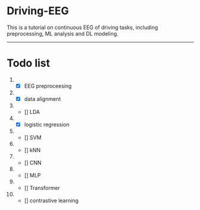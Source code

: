 # Driving-EEG
This is a tutorial on continuous EEG of driving tasks, including preprocessing, ML analysis and DL modeling.

---

# Todo list
1. - [x] EEG preproceesing
2. - [x] data alignment
3. - [] LDA
4. - [x] logistic regression
5. - [] SVM
6. - [] kNN
7. - [] CNN
8. - [] MLP
9. - [] Transformer
10. - [] contrastive learning
